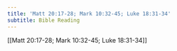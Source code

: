```yaml
---
title: 'Matt 20:17-28; Mark 10:32-45; Luke 18:31-34'
subtitle: Bible Reading
---
```


[[Matt 20:17-28; Mark 10:32-45; Luke 18:31-34]]
